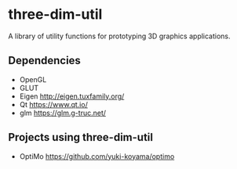 # three-dim-util

A library of utility functions for prototyping 3D graphics applications.

## Dependencies

- OpenGL
- GLUT
- Eigen <http://eigen.tuxfamily.org/>
- Qt <https://www.qt.io/>
- glm <https://glm.g-truc.net/>

## Projects using three-dim-util

- OptiMo <https://github.com/yuki-koyama/optimo>
